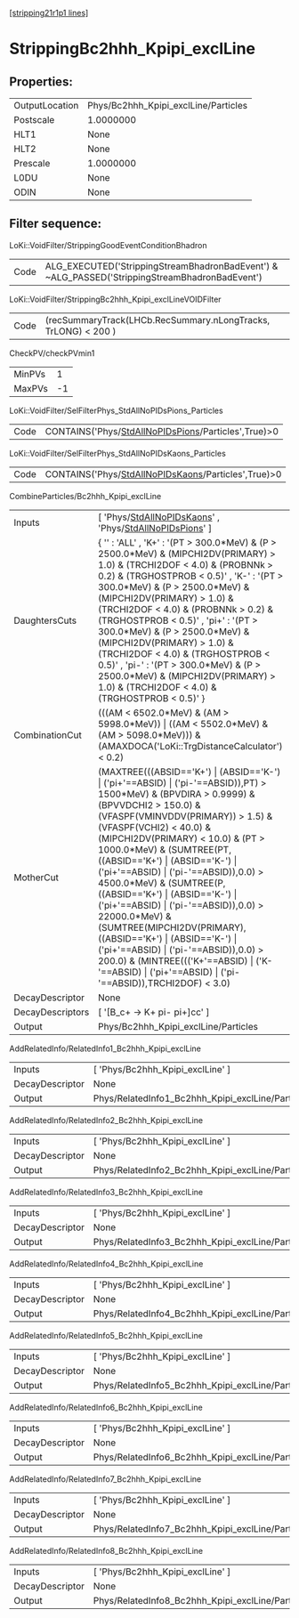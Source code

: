 [[stripping21r1p1 lines]](./stripping21r1p1-index)

# StrippingBc2hhh_Kpipi_exclLine

## Properties:

|                |                                      |
|----------------|--------------------------------------|
| OutputLocation | Phys/Bc2hhh_Kpipi_exclLine/Particles |
| Postscale      | 1.0000000                            |
| HLT1           | None                                 |
| HLT2           | None                                 |
| Prescale       | 1.0000000                            |
| L0DU           | None                                 |
| ODIN           | None                                 |

## Filter sequence:

LoKi::VoidFilter/StrippingGoodEventConditionBhadron

|      |                                                                                                |
|------|------------------------------------------------------------------------------------------------|
| Code | ALG_EXECUTED('StrippingStreamBhadronBadEvent') & ~ALG_PASSED('StrippingStreamBhadronBadEvent') |

LoKi::VoidFilter/StrippingBc2hhh_Kpipi_exclLineVOIDFilter

|      |                                                                |
|------|----------------------------------------------------------------|
| Code | (recSummaryTrack(LHCb.RecSummary.nLongTracks, TrLONG) \< 200 ) |

CheckPV/checkPVmin1

|        |     |
|--------|-----|
| MinPVs | 1   |
| MaxPVs | -1  |

LoKi::VoidFilter/SelFilterPhys_StdAllNoPIDsPions_Particles

|      |                                                                                                             |
|------|-------------------------------------------------------------------------------------------------------------|
| Code | CONTAINS('Phys/[StdAllNoPIDsPions](./stripping21r1p1-commonparticles-stdallnopidspions)/Particles',True)\>0 |

LoKi::VoidFilter/SelFilterPhys_StdAllNoPIDsKaons_Particles

|      |                                                                                                             |
|------|-------------------------------------------------------------------------------------------------------------|
| Code | CONTAINS('Phys/[StdAllNoPIDsKaons](./stripping21r1p1-commonparticles-stdallnopidskaons)/Particles',True)\>0 |

CombineParticles/Bc2hhh_Kpipi_exclLine

|                  |                                                                                                                                                                                                                                                                                                                                                                                                                                                                                                                                                                                                                                                                                                       |
|------------------|-------------------------------------------------------------------------------------------------------------------------------------------------------------------------------------------------------------------------------------------------------------------------------------------------------------------------------------------------------------------------------------------------------------------------------------------------------------------------------------------------------------------------------------------------------------------------------------------------------------------------------------------------------------------------------------------------------|
| Inputs           | [ 'Phys/[StdAllNoPIDsKaons](./stripping21r1p1-commonparticles-stdallnopidskaons)' , 'Phys/[StdAllNoPIDsPions](./stripping21r1p1-commonparticles-stdallnopidspions)' ]                                                                                                                                                                                                                                                                                                                                                                                                                                                                                                                               |
| DaughtersCuts    | { '' : 'ALL' , 'K+' : '(PT \> 300.0\*MeV) & (P \> 2500.0\*MeV) & (MIPCHI2DV(PRIMARY) \> 1.0) & (TRCHI2DOF \< 4.0) & (PROBNNk \> 0.2) & (TRGHOSTPROB \< 0.5)' , 'K-' : '(PT \> 300.0\*MeV) & (P \> 2500.0\*MeV) & (MIPCHI2DV(PRIMARY) \> 1.0) & (TRCHI2DOF \< 4.0) & (PROBNNk \> 0.2) & (TRGHOSTPROB \< 0.5)' , 'pi+' : '(PT \> 300.0\*MeV) & (P \> 2500.0\*MeV) & (MIPCHI2DV(PRIMARY) \> 1.0) & (TRCHI2DOF \< 4.0) & (TRGHOSTPROB \< 0.5)' , 'pi-' : '(PT \> 300.0\*MeV) & (P \> 2500.0\*MeV) & (MIPCHI2DV(PRIMARY) \> 1.0) & (TRCHI2DOF \< 4.0) & (TRGHOSTPROB \< 0.5)' }                                                                                                                            |
| CombinationCut   | (((AM \< 6502.0\*MeV) & (AM \> 5998.0\*MeV)) \| ((AM \< 5502.0\*MeV) & (AM \> 5098.0\*MeV))) & (AMAXDOCA('LoKi::TrgDistanceCalculator') \< 0.2)                                                                                                                                                                                                                                                                                                                                                                                                                                                                                                                                                       |
| MotherCut        | (MAXTREE(((ABSID=='K+') \| (ABSID=='K-') \| ('pi+'==ABSID) \| ('pi-'==ABSID)),PT) \> 1500\*MeV) & (BPVDIRA \> 0.9999) & (BPVVDCHI2 \> 150.0) & (VFASPF(VMINVDDV(PRIMARY)) \> 1.5) & (VFASPF(VCHI2) \< 40.0) & (MIPCHI2DV(PRIMARY) \< 10.0) & (PT \> 1000.0\*MeV) & (SUMTREE(PT,((ABSID=='K+') \| (ABSID=='K-') \| ('pi+'==ABSID) \| ('pi-'==ABSID)),0.0) \> 4500.0\*MeV) & (SUMTREE(P,((ABSID=='K+') \| (ABSID=='K-') \| ('pi+'==ABSID) \| ('pi-'==ABSID)),0.0) \> 22000.0\*MeV) & (SUMTREE(MIPCHI2DV(PRIMARY),((ABSID=='K+') \| (ABSID=='K-') \| ('pi+'==ABSID) \| ('pi-'==ABSID)),0.0) \> 200.0) & (MINTREE((('K+'==ABSID) \| ('K-'==ABSID) \| ('pi+'==ABSID) \| ('pi-'==ABSID)),TRCHI2DOF) \< 3.0) |
| DecayDescriptor  | None                                                                                                                                                                                                                                                                                                                                                                                                                                                                                                                                                                                                                                                                                                  |
| DecayDescriptors | [ '[B_c+ -\> K+ pi- pi+]cc' ]                                                                                                                                                                                                                                                                                                                                                                                                                                                                                                                                                                                                                                                                     |
| Output           | Phys/Bc2hhh_Kpipi_exclLine/Particles                                                                                                                                                                                                                                                                                                                                                                                                                                                                                                                                                                                                                                                                  |

AddRelatedInfo/RelatedInfo1_Bc2hhh_Kpipi_exclLine

|                 |                                                   |
|-----------------|---------------------------------------------------|
| Inputs          | [ 'Phys/Bc2hhh_Kpipi_exclLine' ]                |
| DecayDescriptor | None                                              |
| Output          | Phys/RelatedInfo1_Bc2hhh_Kpipi_exclLine/Particles |

AddRelatedInfo/RelatedInfo2_Bc2hhh_Kpipi_exclLine

|                 |                                                   |
|-----------------|---------------------------------------------------|
| Inputs          | [ 'Phys/Bc2hhh_Kpipi_exclLine' ]                |
| DecayDescriptor | None                                              |
| Output          | Phys/RelatedInfo2_Bc2hhh_Kpipi_exclLine/Particles |

AddRelatedInfo/RelatedInfo3_Bc2hhh_Kpipi_exclLine

|                 |                                                   |
|-----------------|---------------------------------------------------|
| Inputs          | [ 'Phys/Bc2hhh_Kpipi_exclLine' ]                |
| DecayDescriptor | None                                              |
| Output          | Phys/RelatedInfo3_Bc2hhh_Kpipi_exclLine/Particles |

AddRelatedInfo/RelatedInfo4_Bc2hhh_Kpipi_exclLine

|                 |                                                   |
|-----------------|---------------------------------------------------|
| Inputs          | [ 'Phys/Bc2hhh_Kpipi_exclLine' ]                |
| DecayDescriptor | None                                              |
| Output          | Phys/RelatedInfo4_Bc2hhh_Kpipi_exclLine/Particles |

AddRelatedInfo/RelatedInfo5_Bc2hhh_Kpipi_exclLine

|                 |                                                   |
|-----------------|---------------------------------------------------|
| Inputs          | [ 'Phys/Bc2hhh_Kpipi_exclLine' ]                |
| DecayDescriptor | None                                              |
| Output          | Phys/RelatedInfo5_Bc2hhh_Kpipi_exclLine/Particles |

AddRelatedInfo/RelatedInfo6_Bc2hhh_Kpipi_exclLine

|                 |                                                   |
|-----------------|---------------------------------------------------|
| Inputs          | [ 'Phys/Bc2hhh_Kpipi_exclLine' ]                |
| DecayDescriptor | None                                              |
| Output          | Phys/RelatedInfo6_Bc2hhh_Kpipi_exclLine/Particles |

AddRelatedInfo/RelatedInfo7_Bc2hhh_Kpipi_exclLine

|                 |                                                   |
|-----------------|---------------------------------------------------|
| Inputs          | [ 'Phys/Bc2hhh_Kpipi_exclLine' ]                |
| DecayDescriptor | None                                              |
| Output          | Phys/RelatedInfo7_Bc2hhh_Kpipi_exclLine/Particles |

AddRelatedInfo/RelatedInfo8_Bc2hhh_Kpipi_exclLine

|                 |                                                   |
|-----------------|---------------------------------------------------|
| Inputs          | [ 'Phys/Bc2hhh_Kpipi_exclLine' ]                |
| DecayDescriptor | None                                              |
| Output          | Phys/RelatedInfo8_Bc2hhh_Kpipi_exclLine/Particles |
